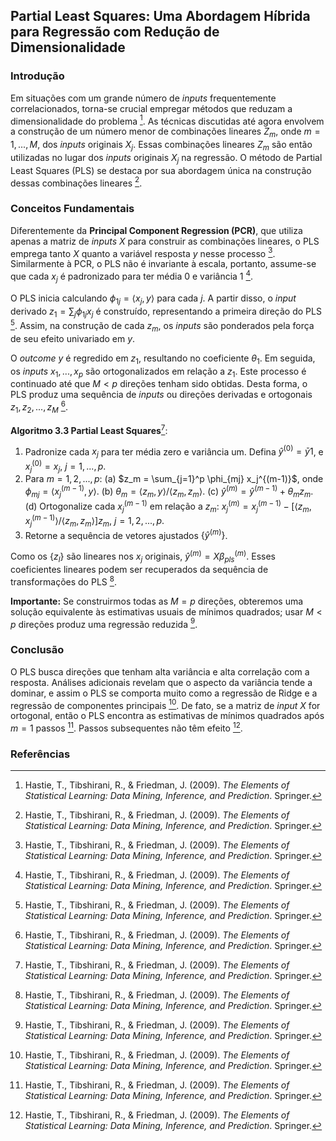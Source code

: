 ## Partial Least Squares: Uma Abordagem Híbrida para Regressão com Redução de Dimensionalidade

### Introdução
Em situações com um grande número de *inputs* frequentemente correlacionados, torna-se crucial empregar métodos que reduzam a dimensionalidade do problema [^79]. As técnicas discutidas até agora envolvem a construção de um número menor de combinações lineares $Z_m$, onde $m = 1, ..., M$, dos *inputs* originais $X_j$. Essas combinações lineares $Z_m$ são então utilizadas no lugar dos *inputs* originais $X_j$ na regressão. O método de Partial Least Squares (PLS) se destaca por sua abordagem única na construção dessas combinações lineares [^80].

### Conceitos Fundamentais
Diferentemente da **Principal Component Regression (PCR)**, que utiliza apenas a matriz de *inputs* $X$ para construir as combinações lineares, o PLS emprega tanto $X$ quanto a variável resposta $y$ nesse processo [^80]. Similarmente à PCR, o PLS não é invariante à escala, portanto, assume-se que cada $x_j$ é padronizado para ter média 0 e variância 1 [^80].

O PLS inicia calculando $\phi_{1j} = \langle x_j, y \rangle$ para cada $j$. A partir disso, o *input* derivado $z_1 = \sum_j \phi_{1j}x_j$ é construído, representando a primeira direção do PLS [^80]. Assim, na construção de cada $z_m$, os *inputs* são ponderados pela força de seu efeito univariado em $y$.

O *outcome* $y$ é regredido em $z_1$, resultando no coeficiente $\theta_1$. Em seguida, os *inputs* $x_1, ..., x_p$ são ortogonalizados em relação a $z_1$. Este processo é continuado até que $M < p$ direções tenham sido obtidas. Desta forma, o PLS produz uma sequência de *inputs* ou direções derivadas e ortogonais $z_1, z_2, ..., z_M$ [^80].

**Algoritmo 3.3 Partial Least Squares**[^81]:
1. Padronize cada $x_j$ para ter média zero e variância um. Defina $\hat{y}^{(0)} = \bar{y}1$, e $x_j^{(0)} = x_j$, $j = 1, ..., p$.
2. Para $m = 1, 2, ..., p$:
   (a) $z_m = \sum_{j=1}^p \phi_{mj} x_j^{(m-1)}$, onde $\phi_{mj} = \langle x_j^{(m-1)}, y \rangle$.
   (b) $\theta_m = \langle z_m, y \rangle / \langle z_m, z_m \rangle$.
   (c) $\hat{y}^{(m)} = \hat{y}^{(m-1)} + \theta_m z_m$.
   (d) Ortogonalize cada $x_j^{(m-1)}$ em relação a $z_m$: $x_j^{(m)} = x_j^{(m-1)} - [\langle z_m, x_j^{(m-1)} \rangle / \langle z_m, z_m \rangle] z_m$, $j = 1, 2, ..., p$.
3. Retorne a sequência de vetores ajustados $\{\hat{y}^{(m)}\}$.

Como os $\{z_l\}$ são lineares nos $x_j$ originais, $\hat{y}^{(m)} = X\beta_{pls}^{(m)}$. Esses coeficientes lineares podem ser recuperados da sequência de transformações do PLS [^81].

**Importante:** Se construirmos todas as $M = p$ direções, obteremos uma solução equivalente às estimativas usuais de mínimos quadrados; usar $M < p$ direções produz uma regressão reduzida [^1].

### Conclusão
O PLS busca direções que tenham alta variância e alta correlação com a resposta. Análises adicionais revelam que o aspecto da variância tende a dominar, e assim o PLS se comporta muito como a regressão de Ridge e a regressão de componentes principais [^81]. De fato, se a matriz de *input* $X$ for ortogonal, então o PLS encontra as estimativas de mínimos quadrados após $m = 1$ passos [^81]. Passos subsequentes não têm efeito [^81].

### Referências
[^1]: Hastie, T., Tibshirani, R., & Friedman, J. (2009). *The Elements of Statistical Learning: Data Mining, Inference, and Prediction*. Springer.
[^79]: Hastie, T., Tibshirani, R., & Friedman, J. (2009). *The Elements of Statistical Learning: Data Mining, Inference, and Prediction*. Springer.
[^80]: Hastie, T., Tibshirani, R., & Friedman, J. (2009). *The Elements of Statistical Learning: Data Mining, Inference, and Prediction*. Springer.
[^81]: Hastie, T., Tibshirani, R., & Friedman, J. (2009). *The Elements of Statistical Learning: Data Mining, Inference, and Prediction*. Springer.

<!-- END -->
